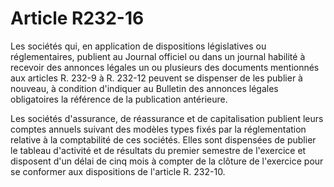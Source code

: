 # Article R232-16

Les sociétés qui, en application de dispositions législatives ou réglementaires, publient au Journal officiel ou dans un journal habilité à recevoir des annonces légales un ou plusieurs des documents mentionnés aux articles R. 232-9 à R. 232-12 peuvent se dispenser de les publier à nouveau, à condition d'indiquer au Bulletin des annonces légales obligatoires la référence de la publication antérieure.

Les sociétés d'assurance, de réassurance et de capitalisation publient leurs comptes annuels suivant des modèles types fixés par la réglementation relative à la comptabilité de ces sociétés. Elles sont dispensées de publier le tableau d'activité et de résultats du premier semestre de l'exercice et disposent d'un délai de cinq mois à compter de la clôture de l'exercice pour se conformer aux dispositions de l'article R. 232-10.

